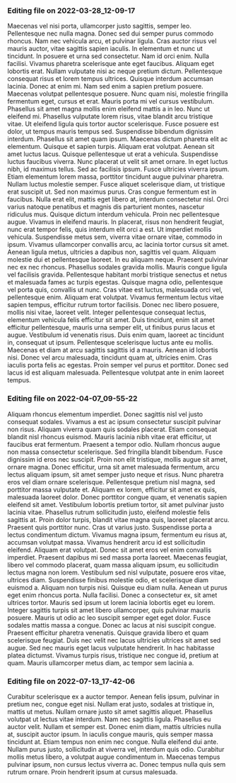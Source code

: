 

### Editing file on 2022-03-28_12-09-17

Maecenas vel nisi porta, ullamcorper justo sagittis, semper leo. Pellentesque nec nulla magna. Donec sed dui semper purus commodo rhoncus. Nam nec vehicula arcu, et pulvinar ligula. Cras auctor risus vel mauris auctor, vitae sagittis sapien iaculis. In elementum et nunc ut tincidunt. In posuere et urna sed consectetur. Nam id orci enim. Nulla facilisi.
Vivamus pharetra scelerisque ante eget faucibus. Aliquam eget lobortis erat. Nullam vulputate nisi ac neque pretium dictum. Pellentesque consequat risus et lorem tempus ultrices. Quisque interdum accumsan lacinia. Donec at enim mi. Nam sed enim a sapien pretium posuere. Maecenas volutpat pellentesque posuere. Nunc quam nisi, molestie fringilla fermentum eget, cursus et erat. Mauris porta mi vel cursus vestibulum. Phasellus sit amet magna mollis enim eleifend mattis a in leo. Nunc ut eleifend mi.
Phasellus vulputate lorem risus, vitae blandit arcu tristique vitae. Ut eleifend ligula quis tortor auctor scelerisque. Fusce posuere est dolor, ut tempus mauris tempus sed. Suspendisse bibendum dignissim interdum. Phasellus sit amet quam ipsum. Maecenas dictum pharetra elit ac elementum. Quisque et sapien turpis. Aliquam erat volutpat. Aenean sit amet luctus lacus. Quisque pellentesque ut erat a vehicula. Suspendisse luctus faucibus viverra.
Nunc placerat ut velit sit amet ornare. In eget luctus nibh, id maximus tellus. Sed ac facilisis ipsum. Fusce ultricies viverra ipsum. Etiam elementum lorem massa, porttitor tincidunt augue pulvinar pharetra. Nullam luctus molestie semper. Fusce aliquet scelerisque diam, ut tristique erat suscipit ut. Sed non maximus purus. Cras congue fermentum est in faucibus. Nulla erat elit, mattis eget libero at, interdum consectetur nisl. Orci varius natoque penatibus et magnis dis parturient montes, nascetur ridiculus mus.
Quisque dictum interdum vehicula. Proin nec pellentesque augue. Vivamus in eleifend mauris. In placerat, risus non hendrerit feugiat, nunc erat tempor felis, quis interdum elit orci a est. Ut imperdiet mollis vehicula. Suspendisse metus sem, viverra vitae ornare vitae, commodo in ipsum. Vivamus ullamcorper convallis arcu, ac lacinia tortor cursus sit amet. Aenean ligula metus, ultricies a dapibus non, sagittis vel quam. Aliquam molestie dui et pellentesque laoreet. In eu aliquam neque. Praesent pulvinar nec ex nec rhoncus. Phasellus sodales gravida mollis.
Mauris congue ligula vel facilisis gravida. Pellentesque habitant morbi tristique senectus et netus et malesuada fames ac turpis egestas. Quisque magna odio, pellentesque vel porta quis, convallis ut nunc. Cras vitae est luctus, malesuada orci vel, pellentesque enim. Aliquam erat volutpat. Vivamus fermentum lectus vitae sapien tempus, efficitur rutrum tortor facilisis. Donec nec libero posuere, mollis nisi vitae, laoreet velit. Integer pellentesque consequat lectus, elementum vehicula felis efficitur sit amet. Duis tincidunt, enim sit amet efficitur pellentesque, mauris urna semper elit, ut finibus purus lacus et augue. Vestibulum id venenatis risus. Duis enim quam, laoreet ac tincidunt in, consequat ut ipsum. Pellentesque scelerisque luctus ante eu mollis.
Maecenas et diam at arcu sagittis sagittis id a mauris. Aenean id lobortis nisi. Donec vel arcu malesuada, tincidunt quam at, ultricies enim. Cras iaculis porta felis ac egestas. Proin semper vel purus et porttitor. Donec sed lacus id est aliquam malesuada. Pellentesque volutpat ante in enim laoreet tempus.




### Editing file on 2022-04-07_09-55-22

Aliquam rhoncus elementum imperdiet. Donec sagittis nisl vel justo consequat sodales. Vivamus a est ac ipsum consectetur suscipit pulvinar non risus. Aliquam viverra quam quis sodales placerat. Etiam consequat blandit nisl rhoncus euismod. Mauris lacinia nibh vitae erat efficitur, ut faucibus erat fermentum. Praesent a tempor odio. Nullam rhoncus augue non massa consectetur scelerisque. Sed fringilla blandit bibendum. Fusce dignissim id eros nec suscipit. Proin non elit tristique, mollis augue sit amet, ornare magna. Donec efficitur, urna sit amet malesuada fermentum, arcu lectus aliquam ipsum, sit amet semper justo neque et risus. Nunc pharetra eros vel diam ornare scelerisque. Pellentesque pretium nisl magna, sed porttitor massa vulputate et.
Aliquam ex lorem, efficitur sit amet ex quis, malesuada laoreet dolor. Donec porttitor congue quam, et venenatis sapien eleifend sit amet. Vestibulum lobortis pretium tortor, sit amet pulvinar justo lacinia vitae. Phasellus rutrum sollicitudin justo, eleifend molestie felis sagittis at. Proin dolor turpis, blandit vitae magna quis, laoreet placerat arcu. Praesent quis porttitor nunc. Cras ut varius justo.
Suspendisse porta a lectus condimentum dictum. Vivamus magna ipsum, fermentum eu risus at, accumsan volutpat massa. Vivamus hendrerit arcu id est sollicitudin eleifend. Aliquam erat volutpat. Donec sit amet eros vel enim convallis imperdiet. Praesent dapibus mi sed massa porta laoreet. Maecenas feugiat, libero vel commodo placerat, quam massa aliquam ipsum, eu sollicitudin lectus magna non lorem. Vestibulum sed nisl vulputate, posuere eros vitae, ultrices diam. Suspendisse finibus molestie odio, et scelerisque diam euismod a. Aliquam non turpis nisi. Quisque eu diam nulla. Aenean ut purus eget enim rhoncus porta. Nulla facilisi.
Donec a consectetur ex, sit amet ultrices tortor. Mauris sed ipsum ut lorem lacinia lobortis eget eu lorem. Integer sagittis turpis sit amet libero ullamcorper, quis pulvinar mauris posuere. Mauris ut odio ac leo suscipit semper eget eget dolor. Fusce sodales mattis massa a congue. Donec ac lacus at nisi suscipit congue. Praesent efficitur pharetra venenatis. Quisque gravida libero et quam scelerisque feugiat. Duis nec velit nec lacus ultricies ultrices sit amet sed augue. Sed nec mauris eget lacus vulputate hendrerit. In hac habitasse platea dictumst. Vivamus turpis risus, tristique nec congue id, pretium at quam. Mauris ullamcorper metus diam, ac tempor sem lacinia a.




### Editing file on 2022-07-13_17-42-06

Curabitur scelerisque ex a auctor tempor. Aenean felis ipsum, pulvinar in pretium nec, congue eget nisi. Nullam erat justo, sodales at tristique in, mattis ut metus. Nullam ornare justo sit amet sagittis aliquet. Phasellus volutpat ut lectus vitae interdum. Nam nec sagittis ligula. Phasellus eu auctor velit.
Nullam et semper est. Donec enim diam, mattis ultricies nulla at, suscipit auctor ipsum. In iaculis congue mauris, quis semper massa tincidunt at. Etiam tempus non enim nec congue. Nulla eleifend dui ante. Nullam purus justo, sollicitudin at viverra vel, interdum quis odio. Curabitur mollis metus libero, a volutpat augue condimentum in. Maecenas tempus pulvinar ipsum, non cursus lectus viverra ac. Donec tempus nulla quis sem rutrum ornare. Proin hendrerit ipsum at cursus malesuada.


